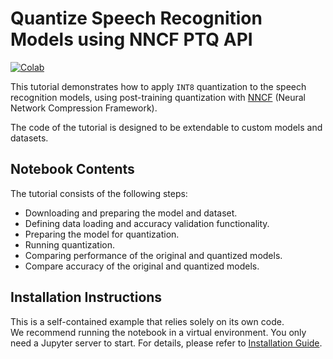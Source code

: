 # Quantize Speech Recognition Models using NNCF PTQ API
[![Colab](https://colab.research.google.com/assets/colab-badge.svg)](https://colab.research.google.com/github/openvinotoolkit/openvino_notebooks/blob/latest/notebooks/speech-recognition-quantization/speech-recognition-quantization-wav2vec2.ipynb)

This tutorial demonstrates how to apply `INT8` quantization to the speech recognition models,
using post-training quantization with [NNCF](https://docs.openvino.ai/2024/openvino-workflow/model-optimization-guide/quantizing-models-post-training.html) (Neural Network Compression Framework).

The code of the tutorial is designed to be extendable to custom models and datasets.

## Notebook Contents

The tutorial consists of the following steps:

* Downloading and preparing the model and dataset.
* Defining data loading and accuracy validation functionality.
* Preparing the model for quantization.
* Running quantization.
* Comparing performance of the original and quantized models.
* Compare accuracy of the original and quantized models.

## Installation Instructions

This is a self-contained example that relies solely on its own code.</br>
We recommend  running the notebook in a virtual environment. You only need a Jupyter server to start.
For details, please refer to [Installation Guide](../../README.md).
